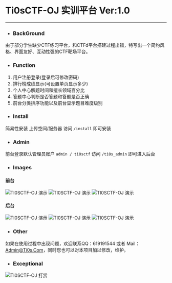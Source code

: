 # Ti0sCTF-OJ 实训平台 Ver:1.0
---

* ### BackGround
由于部分学生缺少CTF练习平台，和CTFd平台搭建过程出错，特写出一个简约风格、界面友好、互动性强的CTF靶场平台。

* ### Function
1. 用户注册登录(登录后可修改密码)
2. 排行榜成绩显示(可设置单页显示多少)
3. 个人中心解题时间和擅长领域百分比
4. 答题中心判断是否答题和答题是否正确
5. 前台分类排序功能以及前台显示题目难度级别

* ### Install
简易性安装 上传空间/服务器 访问 `/install` 即可安装

* ### Admin
前台登录默认管理员账户 `admin / ti0sctf`
访问 `/ti0s_admin` 即可进入后台

* ### Images
#### 前台
![TI0SCTF-OJ 演示](https://www.ti0s.com/wp-content/uploads/2020/07/image-1024x713.png)
![TI0SCTF-OJ 演示](https://www.ti0s.com/wp-content/uploads/2020/07/image-1-1024x385.png)
![TI0SCTF-OJ 演示](https://www.ti0s.com/wp-content/uploads/2020/07/image-2-1024x916.png)
#### 后台
![TI0SCTF-OJ 演示](https://www.ti0s.com/wp-content/uploads/2020/08/image-1024x534.png)
![TI0SCTF-OJ 演示](https://www.ti0s.com/wp-content/uploads/2020/08/image-1-1024x554.png)
![TI0SCTF-OJ 演示](https://www.ti0s.com/wp-content/uploads/2020/08/image-2-1024x556.png)
* ### Other
如果在使用过程中出现问题，欢迎联系QQ：619191544 或者 Mail：Admin@Ti0s.Com，同时您也可以对本项目加以修改，维护。

* ### Exceptional
![TI0SCTF-OJ 打赏](https://www.ti0s.com/images/ds.png)




